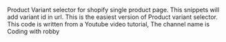Product Variant selector for shopify single product page. This snippets will add variant id in url. This is the easiest version of Product variant selector. This code is written from a Youtube video tutorial, The channel name is Coding with robby
